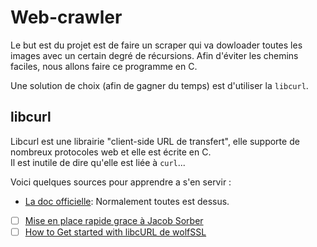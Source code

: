 # Web-crawler

Le but est du projet est de faire un scraper qui va dowloader toutes les images avec un certain degré de récursions.
Afin d'éviter les chemins faciles, nous allons faire ce programme en C.  

Une solution de choix (afin de gagner du temps) est d'utiliser la `libcurl`.  

## libcurl
Libcurl est une librairie "client-side URL de transfert", elle supporte de nombreux protocoles web et elle est écrite en C.  
Il est inutile de dire qu'elle est liée à `curl`...  

Voici quelques sources pour apprendre a s'en servir :  
- [La doc officielle](https://curl.se/libcurl/): Normalement toutes est dessus.
- [ ] [Mise en place rapide grace à Jacob Sorber](https://www.youtube.com/watch?v=daA-KBKfJ_o)
- [ ] [How to Get started with libcURL de wolfSSL](https://www.youtube.com/watch?v=g83kYIQNRwU) 
